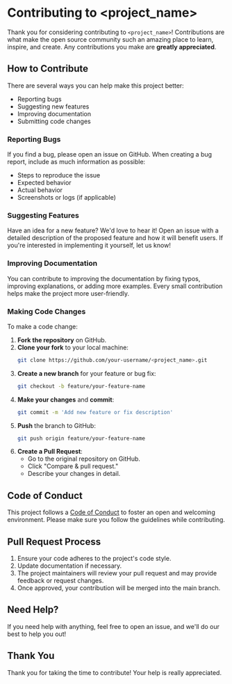 # Contributing to <project_name>

Thank you for considering contributing to `<project_name>`! Contributions are what make the open source community such an amazing place to learn, inspire, and create. Any contributions you make are **greatly appreciated**.

## How to Contribute

There are several ways you can help make this project better:

- Reporting bugs
- Suggesting new features
- Improving documentation
- Submitting code changes

### Reporting Bugs

If you find a bug, please open an issue on GitHub. When creating a bug report, include as much information as possible:

- Steps to reproduce the issue
- Expected behavior
- Actual behavior
- Screenshots or logs (if applicable)

### Suggesting Features

Have an idea for a new feature? We'd love to hear it! Open an issue with a detailed description of the proposed feature and how it will benefit users. If you're interested in implementing it yourself, let us know!

### Improving Documentation

You can contribute to improving the documentation by fixing typos, improving explanations, or adding more examples. Every small contribution helps make the project more user-friendly.

### Making Code Changes

To make a code change:

1. **Fork the repository** on GitHub.
2. **Clone your fork** to your local machine:
   ```sh
   git clone https://github.com/your-username/<project_name>.git
   ```
3. **Create a new branch** for your feature or bug fix:
   ```sh
   git checkout -b feature/your-feature-name
   ```
4. **Make your changes** and **commit**:
   ```sh
   git commit -m 'Add new feature or fix description'
   ```
5. **Push** the branch to GitHub:
   ```sh
   git push origin feature/your-feature-name
   ```
6. **Create a Pull Request**:
   - Go to the original repository on GitHub.
   - Click "Compare & pull request."
   - Describe your changes in detail.

## Code of Conduct

This project follows a [Code of Conduct](CODE_OF_CONDUCT.md) to foster an open and welcoming environment. Please make sure you follow the guidelines while contributing.

## Pull Request Process

1. Ensure your code adheres to the project's code style.
2. Update documentation if necessary.
3. The project maintainers will review your pull request and may provide feedback or request changes.
4. Once approved, your contribution will be merged into the main branch.

## Need Help?

If you need help with anything, feel free to open an issue, and we'll do our best to help you out!

## Thank You

Thank you for taking the time to contribute! Your help is really appreciated.
